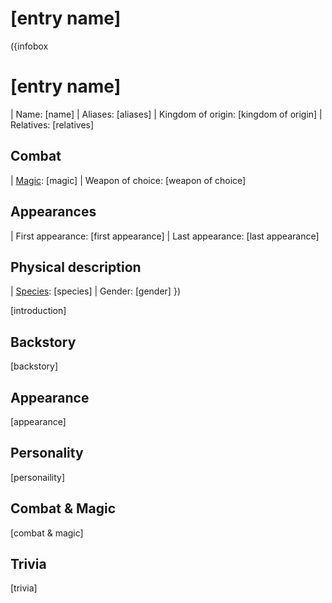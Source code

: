 <!-- Anything surrounded by "[]" can be replaced freely -->
<!-- It is preferred that you don't touch anything else unless said otherwise-->

<!-- Delete all comments once the page is complete to reduce file size -->

# [entry name]

({infobox
# [entry name]
<!-- An image is optional for an entry's infobox -->
<!-- To include an image in the infobox, delete the surrounding comment -->
<!-- ![entry name](backend/images/[image name].png) -->
| Name: [name]
| Aliases: [aliases] <!-- If multiple values, seperate them with <br> (i.e. Value 1 <br> Value 2) -->
| Kingdom of origin: [kingdom of origin]
| Relatives: [relatives] <!-- If multiple values, seperate them with <br> (i.e. Value 1 <br> Value 2) -->
## Combat
| [Magic](?entry=magic): [magic] <!-- If multiple values, seperate them with <br> (i.e. Value 1 <br> Value 2) -->
| Weapon of choice: [weapon of choice]
## Appearances
| First appearance: [first appearance]
| Last appearance: [last appearance]
## Physical description
| [Species](?entry=species): [species]
| Gender: [gender]
})

<!-- A quote is optional for an entry -->
<!-- To include a quote on the entry, delete the surrounding comment -->
<!--
  > [quote]
  >
  > ― [speaker]
-->

<!-- Introduce the character here -->
[introduction]

## Backstory

<!-- Put the character's backstory here -->
[backstory]

## Appearance

<!-- Describe the character's appearance here -->
[appearance]

## Personality

<!-- Describe the character's personlity here -->
[personaility]

## Combat & Magic

<!-- Describe the character's combat and magic skills here -->
[combat & magic]

## Trivia

<!-- Add some character trivia here -->
[trivia]